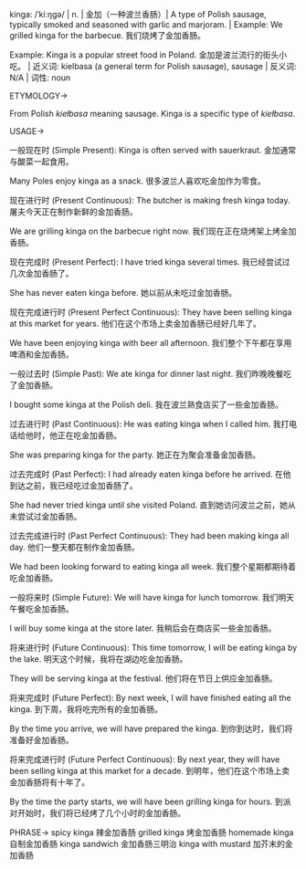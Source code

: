 kinga: /ˈkiːŋɡə/ | n. | 金加（一种波兰香肠）| A type of Polish sausage, typically smoked and seasoned with garlic and marjoram. | Example:  We grilled kinga for the barbecue. 我们烧烤了金加香肠。

Example:  Kinga is a popular street food in Poland. 金加是波兰流行的街头小吃。 | 近义词: kielbasa (a general term for Polish sausage), sausage | 反义词:  N/A | 词性: noun


ETYMOLOGY->

From Polish *kiełbasa* meaning sausage.  Kinga is a specific type of *kiełbasa*.

USAGE->

一般现在时 (Simple Present):
Kinga is often served with sauerkraut. 金加通常与酸菜一起食用。

Many Poles enjoy kinga as a snack. 很多波兰人喜欢吃金加作为零食。

现在进行时 (Present Continuous):
The butcher is making fresh kinga today. 屠夫今天正在制作新鲜的金加香肠。

We are grilling kinga on the barbecue right now. 我们现在正在烧烤架上烤金加香肠。

现在完成时 (Present Perfect):
I have tried kinga several times. 我已经尝试过几次金加香肠了。

She has never eaten kinga before. 她以前从未吃过金加香肠。


现在完成进行时 (Present Perfect Continuous):
They have been selling kinga at this market for years. 他们在这个市场上卖金加香肠已经好几年了。

We have been enjoying kinga with beer all afternoon. 我们整个下午都在享用啤酒和金加香肠。


一般过去时 (Simple Past):
We ate kinga for dinner last night. 我们昨晚晚餐吃了金加香肠。

I bought some kinga at the Polish deli. 我在波兰熟食店买了一些金加香肠。


过去进行时 (Past Continuous):
He was eating kinga when I called him. 我打电话给他时，他正在吃金加香肠。

She was preparing kinga for the party. 她正在为聚会准备金加香肠。


过去完成时 (Past Perfect):
I had already eaten kinga before he arrived. 在他到达之前，我已经吃过金加香肠了。

She had never tried kinga until she visited Poland. 直到她访问波兰之前，她从未尝试过金加香肠。


过去完成进行时 (Past Perfect Continuous):
They had been making kinga all day. 他们一整天都在制作金加香肠。

We had been looking forward to eating kinga all week. 我们整个星期都期待着吃金加香肠。


一般将来时 (Simple Future):
We will have kinga for lunch tomorrow. 我们明天午餐吃金加香肠。

I will buy some kinga at the store later. 我稍后会在商店买一些金加香肠。


将来进行时 (Future Continuous):
This time tomorrow, I will be eating kinga by the lake. 明天这个时候，我将在湖边吃金加香肠。

They will be serving kinga at the festival. 他们将在节日上供应金加香肠。


将来完成时 (Future Perfect):
By next week, I will have finished eating all the kinga. 到下周，我将吃完所有的金加香肠。

By the time you arrive, we will have prepared the kinga. 到你到达时，我们将准备好金加香肠。


将来完成进行时 (Future Perfect Continuous):
By next year, they will have been selling kinga at this market for a decade. 到明年，他们在这个市场上卖金加香肠将有十年了。

By the time the party starts, we will have been grilling kinga for hours. 到派对开始时，我们将已经烤了几个小时的金加香肠。



PHRASE->
spicy kinga  辣金加香肠
grilled kinga 烤金加香肠
homemade kinga  自制金加香肠
kinga sandwich 金加香肠三明治
kinga with mustard  加芥末的金加香肠
